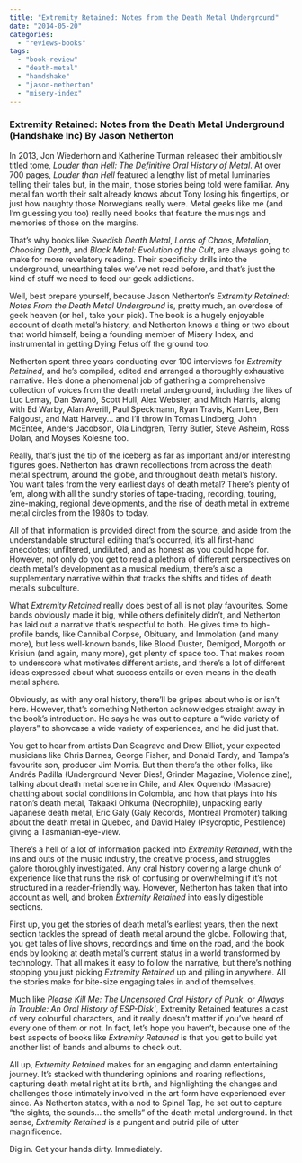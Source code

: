 ```yaml
---
title: "Extremity Retained: Notes from the Death Metal Underground"
date: "2014-05-20"
categories: 
  - "reviews-books"
tags: 
  - "book-review"
  - "death-metal"
  - "handshake"
  - "jason-netherton"
  - "misery-index"
---
```


### Extremity Retained: Notes from the Death Metal Underground (Handshake Inc) By Jason Netherton

In 2013, Jon Wiederhorn and Katherine Turman released their ambitiously titled tome, _Louder than Hell: The Definitive Oral History of Metal_. At over 700 pages, _Louder than Hell_ featured a lengthy list of metal luminaries telling their tales but, in the main, those stories being told were familiar. Any metal fan worth their salt already knows about Tony losing his fingertips, or just how naughty those Norwegians really were. Metal geeks like me (and I’m guessing you too) really need books that feature the musings and memories of those on the margins.

That’s why books like _Swedish Death Metal_, _Lords of Chaos_, _Metalion_, _Choosing Death_, and _Black Metal: Evolution of the Cult_, are always going to make for more revelatory reading. Their specificity drills into the underground, unearthing tales we’ve not read before, and that’s just the kind of stuff we need to feed our geek addictions.

Well, best prepare yourself, because Jason Netherton’s _Extremity Retained: Notes From the Death Metal Underground_ is, pretty much, an overdose of geek heaven (or hell, take your pick). The book is a hugely enjoyable account of death metal’s history, and Netherton knows a thing or two about that world himself, being a founding member of Misery Index, and instrumental in getting Dying Fetus off the ground too.

Netherton spent three years conducting over 100 interviews for _Extremity Retained_, and he’s compiled, edited and arranged a thoroughly exhaustive narrative. He’s done a phenomenal job of gathering a comprehensive collection of voices from the death metal underground, including the likes of Luc Lemay, Dan Swanö, Scott Hull, Alex Webster, and Mitch Harris, along with Ed Warby, Alan Averill, Paul Speckmann, Ryan Travis, Kam Lee, Ben Falgoust, and Matt Harvey... and I’ll throw in Tomas Lindberg, John McEntee, Anders Jacobson, Ola Lindgren, Terry Butler, Steve Asheim, Ross Dolan, and Moyses Kolesne too.

Really, that’s just the tip of the iceberg as far as important and/or interesting figures goes. Netherton has drawn recollections from across the death metal spectrum, around the globe, and throughout death metal’s history. You want tales from the very earliest days of death metal? There’s plenty of ’em, along with all the sundry stories of tape-trading, recording, touring, zine-making, regional developments, and the rise of death metal in extreme metal circles from the 1980s to today.

All of that information is provided direct from the source, and aside from the understandable structural editing that’s occurred, it’s all first-hand anecdotes; unfiltered, undiluted, and as honest as you could hope for. However, not only do you get to read a plethora of different perspectives on death metal’s development as a musical medium, there’s also a supplementary narrative within that tracks the shifts and tides of death metal’s subculture.

What _Extremity Retained_ really does best of all is not play favourites. Some bands obviously made it big, while others definitely didn’t, and Netherton has laid out a narrative that’s respectful to both. He gives time to high-profile bands, like Cannibal Corpse, Obituary, and Immolation (and many more), but less well-known bands, like Blood Duster, Demigod, Morgoth or Krisiun (and again, many more), get plenty of space too. That makes room to underscore what motivates different artists, and there’s a lot of different ideas expressed about what success entails or even means in the death metal sphere.

Obviously, as with any oral history, there’ll be gripes about who is or isn’t here. However, that’s something Netherton acknowledges straight away in the book’s introduction. He says he was out to capture a “wide variety of players” to showcase a wide variety of experiences, and he did just that.

You get to hear from artists Dan Seagrave and Drew Elliot, your expected musicians like Chris Barnes, George Fisher, and Donald Tardy, and Tampa’s favourite son, producer Jim Morris. But then there’s the other folks, like Andrés Padilla (Underground Never Dies!, Grinder Magazine, Violence zine), talking about death metal scene in Chile, and Alex Oquendo (Masacre) chatting about social conditions in Colombia, and how that plays into his nation’s death metal, Takaaki Ohkuma (Necrophile), unpacking early Japanese death metal, Eric Galy (Galy Records, Montreal Promoter) talking about the death metal in Quebec, and David Haley (Psycroptic, Pestilence) giving a Tasmanian-eye-view.

There’s a hell of a lot of information packed into _Extremity Retained_, with the ins and outs of the music industry, the creative process, and struggles galore thoroughly investigated. Any oral history covering a large chunk of experience like that runs the risk of confusing or overwhelming if it’s not structured in a reader-friendly way. However, Netherton has taken that into account as well, and broken _Extremity Retained_ into easily digestible sections.

First up, you get the stories of death metal’s earliest years, then the next section tackles the spread of death metal around the globe. Following that, you get tales of live shows, recordings and time on the road, and the book ends by looking at death metal’s current status in a world transformed by technology. That all makes it easy to follow the narrative, but there’s nothing stopping you just picking _Extremity Retained_ up and piling in anywhere. All the stories make for bite-size engaging tales in and of themselves.

Much like _Please Kill Me: The Uncensored Oral History of Punk_, or _Always in Trouble: An Oral History of ESP-Disk'_, Extremity Retained features a cast of very colourful characters, and it really doesn’t matter if you’ve heard of every one of them or not. In fact, let’s hope you haven’t, because one of the best aspects of books like _Extremity Retained_ is that you get to build yet another list of bands and albums to check out.

All up, _Extremity Retained_ makes for an engaging and damn entertaining journey. It’s stacked with thundering opinions and roaring reflections, capturing death metal right at its birth, and highlighting the changes and challenges those intimately involved in the art form have experienced ever since. As Netherton states, with a nod to Spinal Tap, he set out to capture “the sights, the sounds... the smells” of the death metal underground. In that sense, _Extremity Retained_ is a pungent and putrid pile of utter magnificence.

Dig in. Get your hands dirty. Immediately.
